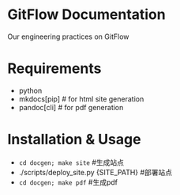# GitFlow Documentation

Our engineering  practices on GitFlow

# Requirements

- python
- mkdocs[pip] # for html site generation
- pandoc[cli] # for pdf generation

# Installation & Usage

- `cd docgen; make site` #生成站点
- ./scripts/deploy_site.py {SITE_PATH} #部署站点
-  `cd docgen; make pdf` #生成pdf